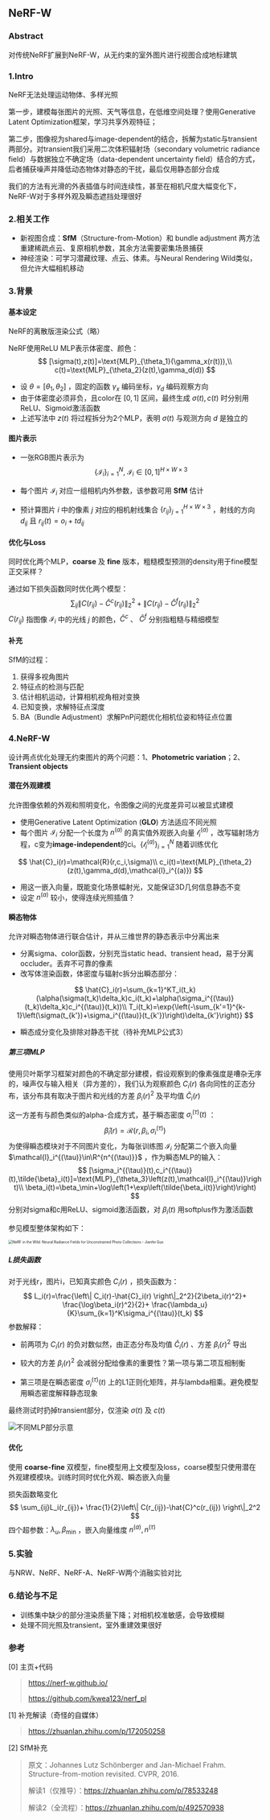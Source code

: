 

## NeRF-W

### Abstract

对传统NeRF扩展到NeRF-W，从无约束的室外图片进行视图合成地标建筑

### 1.Intro

NeRF无法处理运动物体、多样光照

第一步，建模每张图片的光照、天气等信息，在低维空间处理？使用Generative Latent Optimization框架，学习共享外观特征；

第二步，图像视为shared与image-dependent的结合，拆解为static与transient两部分。对transient我们采用二次体积辐射场（secondary volumetric radiance field）与数据独立不确定场（data-dependent uncertainty field）结合的方式，后者捕获噪声并降低动态物体对静态的干扰，最后仅用静态部分合成

我们的方法有光滑的外表插值与时间连续性，甚至在相机尺度大幅变化下，NeRF-W对于多样外观及瞬态遮挡处理很好

### 2.相关工作

* 新视图合成：**SfM**（Structure-from-Motion）和 bundle adjustment 两方法重建稀疏点云、复原相机参数，其余方法需要密集场景捕获
* 神经渲染：可学习潜藏纹理、点云、体素。与Neural Rendering Wild类似，但允许大幅相机移动

### 3.背景

#### 基本设定

NeRF的离散版渲染公式（略）

NeRF使用ReLU MLP表示体密度、颜色：
$$
[\sigma(t),z(t)]=\text{MLP}_{\theta_1}(\gamma_x(r(t))),\\
c(t)=\text{MLP}_{\theta_2}(z(t),\gamma_d(d))
$$

* 设 $\theta=[\theta_1,\theta_2]$ ，固定的函数 $\gamma_x$ 编码坐标，$\gamma_d$ 编码观察方向
* 由于体密度必须非负，且color在 $[0,1]$ 区间，最终生成 $\sigma(t),c(t)$ 时分别用ReLU、Sigmoid激活函数
* 上述写法中 $z(t)$ 将过程拆分为2个MLP，表明 $\sigma(t)$ 与观测方向 $d$ 是独立的

#### 图片表示

* 一张RGB图片表示为
  $$
  \{\mathcal{I}_i\}_{i=1}^N,\ \mathcal{I}_i\in[0,1]^{H\times W\times 3}
  $$

* 每个图片 $\mathcal{I}_i$ 对应一组相机内外参数，该参数可用 **SfM** 估计

* 预计算图片 $i$ 中的像素 $j$ 对应的相机射线集合 $\{r_{ij}\}_{j=1}^{H\times W\times 3}$ ，射线的方向 $d_{ij}$ 且 $r_{ij}(t)=o_i+td_{ij}$

#### 优化与Loss

同时优化两个MLP，**coarse** 及 **fine** 版本，粗糙模型预测的density用于fine模型正交采样？

通过如下损失函数同时优化两个模型：
$$
\sum_{ij}\left\| C(r_{ij})-\hat{C}^c(r_{ij}) \right\|_2^2+
\left\| C(r_{ij})-\hat{C}^f(r_{ij}) \right\|_2^2
$$
$C(r_{ij})$ 指图像 $\mathcal{I}_i$ 中的光线 $j$ 的颜色，$\hat{C}^c$ 、 $\hat{C}^f$ 分别指粗糙与精细模型

#### 补充

SfM的过程：

1. 获得多视角图片
2. 特征点的检测与匹配
3. 估计相机运动，计算相机视角相对变换
4. 已知变换，求解特征点深度
5. BA（Bundle Adjustment）求解PnP问题优化相机位姿和特征点位置

### 4.NeRF-W

设计两点优化处理无约束图片的两个问题：1、**Photometric variation**；2、**Transient objects**



#### 潜在外观建模

允许图像依赖的外观和照明变化，令图像之间的光度差异可以被显式建模

* 使用Generative Latent Optimization (**GLO**) 方法适应不同光照
* 每个图片 $\mathcal{I}_i$ 分配一个长度为 $n^{(a)}$ 的真实值外观嵌入向量 $\mathcal{l}_i^{(a)}$ ，改写辐射场方程，c变为**image-independent**的ci。$\{\mathcal{l}_i^{(a)}\}_{i=1}^N$ 随着训练优化

$$
\hat{C}_i(r)=\mathcal{R}(r,c_i,\sigma)\\
c_i(t)=\text{MLP}_{\theta_2}(z(t),\gamma_d(d),\mathcal{l}_i^{(a)})
$$

* 用这一嵌入向量，既能变化场景幅射光，又能保证3D几何信息静态不变
* 设定 $n^{(a)}$ 较小，使得连续光照插值？

#### 瞬态物体

允许对瞬态物体进行联合估计，并从三维世界的静态表示中分离出来

* 分离sigma、color函数，分别充当static head、transient head，易于分离occluder。丢弃不可靠的像素
* 改写体渲染函数，体密度与辐射c拆分出瞬态部分：

$$
\hat{C}_i(r)=\sum_{k=1}^KT_i(t_k)(\alpha(\sigma(t_k)\delta_k)c_i(t_k)+\alpha(\sigma_i^{(\tau)}(t_k)\delta_k)c_i^{(\tau)}(t_k))\\
T_i(t_k)=\exp{\left(-\sum_{k'=1}^{k-1}\left(\sigma(t_{k'})+\sigma_i^{(\tau)}(t_{k'})\right)\delta_{k'}\right)}
$$

* 瞬态成分变化及排除对静态干扰（待补充MLP公式3）

##### 第三项MLP

使用贝叶斯学习框架对颜色的不确定部分建模，假设观察到的像素强度是嘈杂无序的，噪声仅与输入相关（异方差的），我们认为观察颜色 $C_i(r)$ 各向同性的正态分布，该分布具有取决于图片和光线的方差 $\beta_i(r)^2$ 及平均值 $\hat{C}_i(r)$ 

这一方差有与颜色类似的alpha-合成方式，基于瞬态密度 $\sigma_i^{(\tau)}(t)$ ：
$$
\hat{\beta}_i(r)=\mathcal{R}(r,\beta_i,\sigma_i^{(\tau)})
$$
 为使得瞬态模块对于不同图片变化，为每张训练图  $\mathcal{I}_i$ 分配第二个嵌入向量 $\mathcal{l}_i^{(\tau)}\in\R^{n^{(\tau)}}$  ，作为瞬态MLP的输入：
$$
[\sigma_i^{(\tau)}(t),c_i^{(\tau)}(t),\tilde{\beta}_i(t)]=\text{MLP}_{\theta_3}\left(z(t),\mathcal{l}_i^{(\tau)}\right)\\
\beta_i(t)=\beta_\min+\log\left(1+\exp\left(\tilde{\beta_i(t)}\right)\right)
$$
分别对sigma和c用ReLU、sigmoid激活函数，对 $\beta_i(t)$ 用softplus作为激活函数

参见模型整体架构如下：

<img src="https://longtimenohack.com/posts/paper_reading/2021_martin_nerfw/image-20210721210508801.png" alt="NeRF in the Wild: Neural Radiance Fields for Unconstrained Photo  Collections - Jianfei Guo" style="zoom:50%;" />

##### L损失函数

对于光线r，图片i，已知真实颜色 $C_i(r)$ ，损失函数为：
$$
L_i(r)=\frac{\left\| C_i(r)-\hat{C}_i(r) \right\|_2^2}{2\beta_i(r)^2}+
\frac{\log\beta_i(r)^2}{2}+
\frac{\lambda_u}{K}\sum_{k=1}^K\sigma_i^{(\tau)}(t_k)
$$
参数解释：

* 前两项为 $C_i(r)$ 的负对数似然，由正态分布及均值 $\hat{C}_i(r)$ 、方差 $\beta_i(r)^2$ 导出

* 较大的方差 $\beta_i(r)^2$ 会减弱分配给像素的重要性？第一项与第二项互相制衡
* 第三项是在瞬态密度 $\sigma_i^{(\tau)}(t)$ 上的L1正则化矩阵，并与lambda相乘。避免模型用瞬态密度解释静态现象



最终测试时扔掉transient部分，仅渲染 $\sigma(t)$ 及 $c(t)$ 

![不同MLP部分示意](https://user-images.githubusercontent.com/30110832/179965091-5ba90ed3-e12b-40ad-95e3-d1dd55a6e130.png)

#### 优化

使用 **coarse-fine** 双模型，fine模型用上文模型及loss，coarse模型只使用潜在外观建模模块。训练时同时优化外观、瞬态嵌入向量

损失函数略变化
$$
\sum_{ij}L_i(r_{ij})+
\frac{1}{2}\left\| C(r_{ij})-\hat{C}^c(r_{ij}) \right\|_2^2
$$
四个超参数：$\lambda_u,\beta_{\min}$ ，嵌入向量维度 $n^{(a)},n^{(\tau)}$

### 5.实验

与NRW、NeRF、NeRF-A、NeRF-W两个消融实验对比



### 6.结论与不足

* 训练集中缺少的部分渲染质量下降；对相机校准敏感，会导致模糊
* 处理不同光照及transient，室外重建效果很好



### 参考

[0] 主页+代码

> https://nerf-w.github.io/
>
> https://github.com/kwea123/nerf_pl

[1] 补充解读（奇怪的自媒体）

> https://zhuanlan.zhihu.com/p/172050258

[2] SfM补充

> 原文：Johannes Lutz Schönberger and Jan-Michael Frahm. Structure-from-motion revisited. CVPR, 2016.
>
> 解读1（仅推导）：https://zhuanlan.zhihu.com/p/78533248
>
> 解读2（全流程）：https://zhuanlan.zhihu.com/p/492570938
